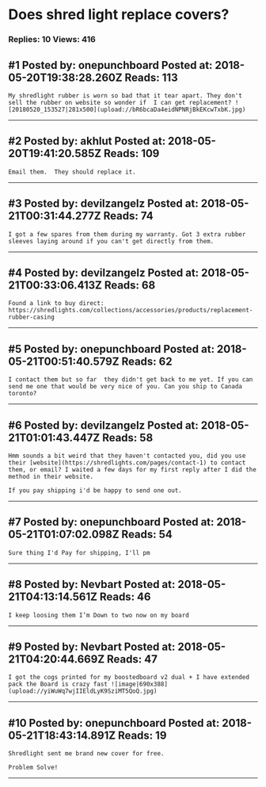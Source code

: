 # Does shred light replace covers?

### Replies: 10 Views: 416

## \#1 Posted by: onepunchboard Posted at: 2018-05-20T19:38:28.260Z Reads: 113

```
My shredlight rubber is worn so bad that it tear apart. They don't sell the rubber on website so wonder if  I can get replacement? ![20180520_153527|281x500](upload://bR6bcaDa4eidNPNRjBkEKcwTxbK.jpg)
```

---
## \#2 Posted by: akhlut Posted at: 2018-05-20T19:41:20.585Z Reads: 109

```
Email them.  They should replace it.
```

---
## \#3 Posted by: devilzangelz Posted at: 2018-05-21T00:31:44.277Z Reads: 74

```
I got a few spares from them during my warranty. Got 3 extra rubber sleeves laying around if you can't get directly from them.
```

---
## \#4 Posted by: devilzangelz Posted at: 2018-05-21T00:33:06.413Z Reads: 68

```
Found a link to buy direct: https://shredlights.com/collections/accessories/products/replacement-rubber-casing
```

---
## \#5 Posted by: onepunchboard Posted at: 2018-05-21T00:51:40.579Z Reads: 62

```
I contact them but so far  they didn't get back to me yet. If you can send me one that would be very nice of you. Can you ship to Canada toronto?
```

---
## \#6 Posted by: devilzangelz Posted at: 2018-05-21T01:01:43.447Z Reads: 58

```
Hmm sounds a bit weird that they haven't contacted you, did you use their [website](https://shredlights.com/pages/contact-1) to contact them, or email? I waited a few days for my first reply after I did the method in their website.

If you pay shipping i'd be happy to send one out.
```

---
## \#7 Posted by: onepunchboard Posted at: 2018-05-21T01:07:02.098Z Reads: 54

```
Sure thing I'd Pay for shipping, I'll pm
```

---
## \#8 Posted by: Nevbart Posted at: 2018-05-21T04:13:14.561Z Reads: 46

```
I keep loosing them I’m Down to two now on my board
```

---
## \#9 Posted by: Nevbart Posted at: 2018-05-21T04:20:44.669Z Reads: 47

```
I got the cogs printed for my boostedboard v2 dual + I have extended pack the Board is crazy fast ![image|690x388](upload://yiWuWq7wjIIEldLyK9SziMT5QoQ.jpg)
```

---
## \#10 Posted by: onepunchboard Posted at: 2018-05-21T18:43:14.891Z Reads: 19

```
Shredlight sent me brand new cover for free. 

Problem Solve!
```

---
